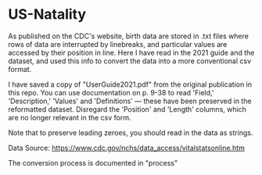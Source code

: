 # US-Natality

As published on the CDC's website, birth data are stored in .txt files where rows of data are interrupted by linebreaks, and particular values are accessed by their position in line. Here I have read in the 2021 guide and the dataset, and used this info to convert the data into a more conventional csv format.

I have saved a copy of "UserGuide2021.pdf" from the original publication in this repo. You can use documentation on p. 9-38 to read 'Field,' 'Description,' 'Values' and 'Definitions' — these have been preserved in the reformatted dataset. Disregard the 'Position' and 'Length' columns, which are no longer relevant in the csv form.

Note that to preserve leading zeroes, you should read in the data as strings. 

Data Source: https://www.cdc.gov/nchs/data_access/vitalstatsonline.htm

The conversion process is documented in "process" 
